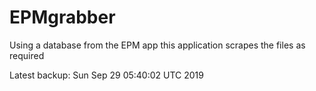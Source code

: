 # EPMgrabber
Using a database from the EPM app this application scrapes the files as required


Latest backup: Sun Sep 29 05:40:02 UTC 2019
